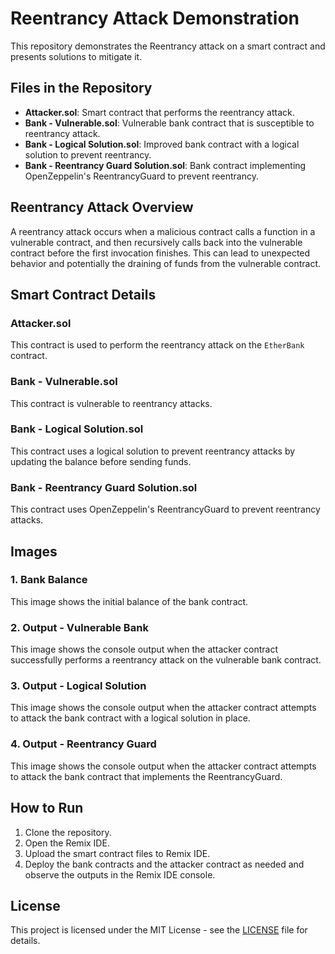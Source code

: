 # Reentrancy Attack Demonstration

This repository demonstrates the Reentrancy attack on a smart contract and presents solutions to mitigate it.

## Files in the Repository

- **Attacker.sol**: Smart contract that performs the reentrancy attack.
- **Bank - Vulnerable.sol**: Vulnerable bank contract that is susceptible to reentrancy attack.
- **Bank - Logical Solution.sol**: Improved bank contract with a logical solution to prevent reentrancy.
- **Bank - Reentrancy Guard Solution.sol**: Bank contract implementing OpenZeppelin's ReentrancyGuard to prevent reentrancy.

## Reentrancy Attack Overview

A reentrancy attack occurs when a malicious contract calls a function in a vulnerable contract, and then recursively calls back into the vulnerable contract before the first invocation finishes. This can lead to unexpected behavior and potentially the draining of funds from the vulnerable contract.

## Smart Contract Details

### Attacker.sol

This contract is used to perform the reentrancy attack on the `EtherBank` contract.

### Bank - Vulnerable.sol

This contract is vulnerable to reentrancy attacks.

### Bank - Logical Solution.sol

This contract uses a logical solution to prevent reentrancy attacks by updating the balance before sending funds.

### Bank - Reentrancy Guard Solution.sol

This contract uses OpenZeppelin's ReentrancyGuard to prevent reentrancy attacks.

## Images

### 1. Bank Balance

This image shows the initial balance of the bank contract.

### 2. Output - Vulnerable Bank

This image shows the console output when the attacker contract successfully performs a reentrancy attack on the vulnerable bank contract.

### 3. Output - Logical Solution

This image shows the console output when the attacker contract attempts to attack the bank contract with a logical solution in place.

### 4. Output - Reentrancy Guard

This image shows the console output when the attacker contract attempts to attack the bank contract that implements the ReentrancyGuard.

## How to Run

1. Clone the repository.
2. Open the Remix IDE.
3. Upload the smart contract files to Remix IDE.
4. Deploy the bank contracts and the attacker contract as needed and observe the outputs in the Remix IDE console.

## License

This project is licensed under the MIT License - see the [LICENSE](LICENSE) file for details.
